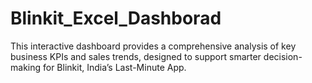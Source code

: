 # Blinkit_Excel_Dashborad
This interactive dashboard provides a comprehensive analysis of key business KPIs and sales trends, designed to support smarter decision-making for Blinkit, India’s Last-Minute App.
